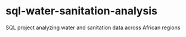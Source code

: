 # sql-water-sanitation-analysis
SQL project analyzing water and sanitation data across African regions
